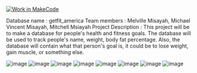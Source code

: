 [![Work in MakeCode](https://classroom.github.com/assets/work-in-make-code-c53f0c86300af1a64cdd5dc830e2509efd17c8cb483a722cacaee84d10eb8ec9.svg)](https://classroom.github.com/online_ide?assignment_repo_id=5817034&assignment_repo_type=AssignmentRepo)

Database name : getfit_america
Team members : Melville Misayah, Michael Vincent Misayah, Mitchell Msiayah
Project Description : This project will be to make a database for people's health and fitness goals. The database will be used to track people's name, weight, body fat percentage.
Also, the database will contain what that person's goal is, it could be to lose weight, gain muscle, or something else. 

![image](https://cdn.discordapp.com/attachments/880192510734008450/908597029691863060/unknown.png)
![image](https://cdn.discordapp.com/attachments/880192510734008450/908597479795200080/unknown.png)
![image](https://cdn.discordapp.com/attachments/880192510734008450/908598821142028338/unknown.png)
![image](https://cdn.discordapp.com/attachments/880192510734008450/908599029863165992/unknown.png)
![image](https://cdn.discordapp.com/attachments/880192510734008450/908599166786220072/unknown.png)
![image](https://cdn.discordapp.com/attachments/880192510734008450/908599166786220072/unknown.png)
![image](https://cdn.discordapp.com/attachments/880192510734008450/908599029863165992/unknown.png)
![image](https://cdn.discordapp.com/attachments/880192510734008450/908599166786220072/unknown.png)

